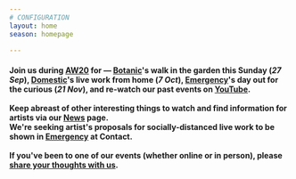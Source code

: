 ```yaml
---
# CONFIGURATION
layout: home
season: homepage

---
```

#### Join us during [AW20](/current/2020-autumnwinter) for — [Botanic](/current/2020-autumnwinter/botanic)'s walk in the garden this Sunday (*27 Sep*), [Domestic](/current/2020-domestic)'s live work from home (*7 Oct*), [Emergency](/current/2020-emergency)'s day out for the curious (*21 Nov*), and re-watch our past events on <a href="http://bit.ly/YTwarnmcr" target="_blank">YouTube</a>.<br><br>Keep abreast of other interesting things to watch and find information for artists via our [News](/news) page.<br>We're seeking artist's proposals for socially-distanced live work to be shown in [Emergency](/hab/emergency) at Contact.<br><br>If you've been to one of our events (whether online or in person), please <a href="http://bit.ly/warnmcrfeedback" target="_blank">share your thoughts with us</a>.
